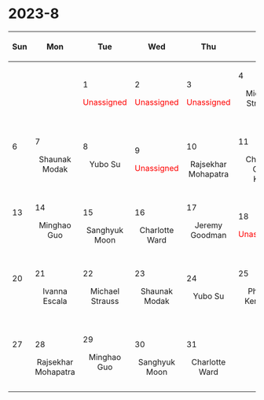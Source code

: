 # 2023-8

|<p>Sun</p>|<p>Mon</p>|<p>Tue</p>|<p>Wed</p>|<p>Thu</p>|<p>Fri</p>|<p>Sat</p>|
|:-:|:-:|:-:|:-:|:-:|:-:|:-:|
|<p><br/><br/></p> |<p><br/><br/></p> |<p align='left'>1</p><span style='color:red'>Unassigned</span><br/><br/>|<p align='left'>2</p><span style='color:red'>Unassigned</span><br/><br/>|<p align='left'>3</p><span style='color:red'>Unassigned</span><br/><br/>|<p align='left'>4</p><p>Michael Strauss<br/><br/></p>|<p align='left'>5</p><p><br/><br/></p>|
|<p align='left'>6</p><p><br/><br/></p>|<p align='left'>7</p><p>Shaunak Modak<br/><br/></p>|<p align='left'>8</p><p>Yubo Su<br/><br/></p>|<p align='left'>9</p><span style='color:red'>Unassigned</span><br/><br/>|<p align='left'>10</p><p>Rajsekhar<br/> Mohapatra</p>|<p align='left'>11</p><p>Chang-Goo<br/> Kim</p>|<p align='left'>12</p><p><br/><br/></p>|
|<p align='left'>13</p><p><br/><br/></p>|<p align='left'>14</p><p>Minghao Guo<br/><br/></p>|<p align='left'>15</p><p>Sanghyuk<br/> Moon</p>|<p align='left'>16</p><p>Charlotte<br/> Ward</p>|<p align='left'>17</p><p>Jeremy Goodman<br/><br/></p>|<p align='left'>18</p><span style='color:red'>Unassigned</span><br/><br/>|<p align='left'>19</p><p><br/><br/></p>|
|<p align='left'>20</p><p><br/><br/></p>|<p align='left'>21</p><p>Ivanna Escala<br/><br/></p>|<p align='left'>22</p><p>Michael Strauss<br/><br/></p>|<p align='left'>23</p><p>Shaunak Modak<br/><br/></p>|<p align='left'>24</p><p>Yubo Su<br/><br/></p>|<p align='left'>25</p><p>Philipp Kempski<br/><br/></p>|<p align='left'>26</p><p><br/><br/></p>|
|<p align='left'>27</p><p><br/><br/></p>|<p align='left'>28</p><p>Rajsekhar<br/> Mohapatra</p>|<p align='left'>29</p><p>Minghao Guo<br/><br/></p>|<p align='left'>30</p><p>Sanghyuk<br/> Moon</p>|<p align='left'>31</p><p>Charlotte<br/> Ward</p>|<p><br/><br/></p> |<p><br/><br/></p> |
